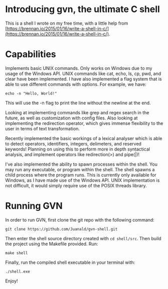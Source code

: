 # Introducing gvn, the ultimate C shell

This is a shell I wrote on my free time, with a little help from [https://brennan.io/2015/01/16/write-a-shell-in-c/](https://brennan.io/2015/01/16/write-a-shell-in-c/).

# Capabilities

Implements basic UNIX commands. Only works on Windows due to my usage of the Windows API. UNIX commands like cat, echo, ls, cp, pwd, and clear have been implemented. I have also implemented a flag system that is able to use different commands with options. For
example, we have:

```
echo -n "Hello, World!"
```

This will use the -n flag to print the line without the newline at the end.

Looking at implementing commands like grep and regex search in the future, as well as customization with config files. Also looking at implementing the redirection operator, which gives immense flexibility to the user in terms of text transformation.

Recently implemented the basic workings of a lexical analyser which is able to detect operators, identifiers, integers, delimeters, and reserved keywords! Planning on using this to perform more in depth syntactical analysis, and implement operators like redirection(>) and pipe(|)!

I've also implemented the ability to spawn processes within the shell. You may run any executable, or program within the shell. The shell spawns a child process where the program runs. This is currently only available for Windows, as I have made use of the Windows API. UNIX implementation is not difficult, it would simply require use of the POSIX threads library.

# Running GVN
In order to run GVN, first clone the git repo with the following command:
```
git clone https://github.com/Juanald/gvn-shell.git
```
Then enter the shell source directory created with `cd shell/src`. Then build the project using the Makefile provided. Run:
```
make shell
```
Finally, run the compiled shell executable in your terminal with:
```
./shell.exe
```
Enjoy!
